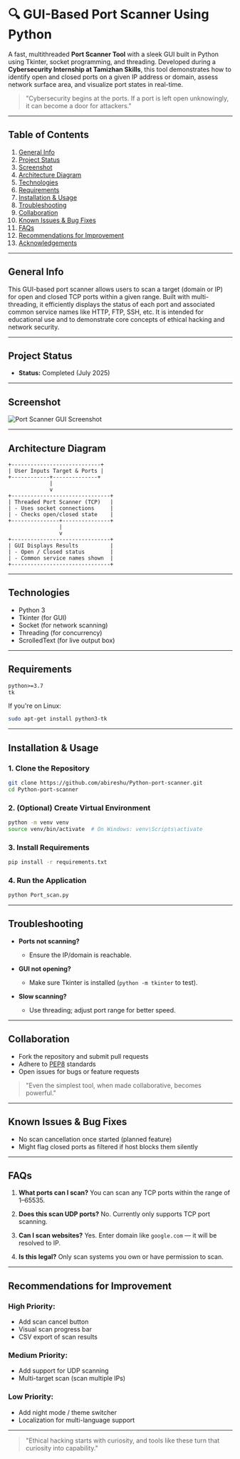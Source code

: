 # 🔍 GUI-Based Port Scanner Using Python

A fast, multithreaded **Port Scanner Tool** with a sleek GUI built in Python using Tkinter, socket programming, and threading. Developed during a **Cybersecurity Internship at Tamizhan Skills**, this tool demonstrates how to identify open and closed ports on a given IP address or domain, assess network surface area, and visualize port states in real-time.

> "Cybersecurity begins at the ports. If a port is left open unknowingly, it can become a door for attackers."

---

## Table of Contents

1. [General Info](#general-info)
2. [Project Status](#project-status)
3. [Screenshot](#screenshot)
4. [Architecture Diagram](#architecture-diagram)
5. [Technologies](#technologies)
6. [Requirements](#requirements)
7. [Installation & Usage](#installation--usage)
8. [Troubleshooting](#troubleshooting)
9. [Collaboration](#collaboration)
10. [Known Issues & Bug Fixes](#known-issues--bug-fixes)
11. [FAQs](#faqs)
12. [Recommendations for Improvement](#recommendations-for-improvement)
13. [Acknowledgements](#acknowledgements)

---

##  General Info

This GUI-based port scanner allows users to scan a target (domain or IP) for open and closed TCP ports within a given range. Built with multi-threading, it efficiently displays the status of each port and associated common service names like HTTP, FTP, SSH, etc. It is intended for educational use and to demonstrate core concepts of ethical hacking and network security.

---

##  Project Status

* **Status:** Completed (July 2025)

---

## Screenshot

![Port Scanner GUI Screenshot](Screenshot.png)

---

## Architecture Diagram

```text
+----------------------------+
| User Inputs Target & Ports |
+------------+--------------+
             |
             v
+-------------------------------+
| Threaded Port Scanner (TCP)   |
| - Uses socket connections     |
| - Checks open/closed state    |
+---------------+---------------+
                |
                v
+-------------------------------+
| GUI Displays Results          |
| - Open / Closed status        |
| - Common service names shown  |
+-------------------------------+
```

---

## Technologies

* Python 3
* Tkinter (for GUI)
* Socket (for network scanning)
* Threading (for concurrency)
* ScrolledText (for live output box)

---

## Requirements

```txt
python>=3.7
tk
```

If you're on Linux:

```bash
sudo apt-get install python3-tk
```

---

##  Installation & Usage

### 1. Clone the Repository

```bash
git clone https://github.com/abireshu/Python-port-scanner.git
cd Python-port-scanner
```

### 2. (Optional) Create Virtual Environment

```bash
python -m venv venv
source venv/bin/activate  # On Windows: venv\Scripts\activate
```

### 3. Install Requirements

```bash
pip install -r requirements.txt
```

### 4. Run the Application

```bash
python Port_scan.py
```

---

## Troubleshooting

* **Ports not scanning?**

  * Ensure the IP/domain is reachable.
* **GUI not opening?**

  * Make sure Tkinter is installed (`python -m tkinter` to test).
* **Slow scanning?**

  * Use threading; adjust port range for better speed.

---

## Collaboration

* Fork the repository and submit pull requests
* Adhere to [PEP8](https://peps.python.org/pep-0008/) standards
* Open issues for bugs or feature requests

> "Even the simplest tool, when made collaborative, becomes powerful."

---

##  Known Issues & Bug Fixes

* No scan cancellation once started (planned feature)
* Might flag closed ports as filtered if host blocks them silently

---

##  FAQs

1. **What ports can I scan?**
   You can scan any TCP ports within the range of 1–65535.

2. **Does this scan UDP ports?**
   No. Currently only supports TCP port scanning.

3. **Can I scan websites?**
   Yes. Enter domain like `google.com` — it will be resolved to IP.

4. **Is this legal?**
   Only scan systems you own or have permission to scan.

---

##  Recommendations for Improvement

### High Priority:

* Add scan cancel button
* Visual scan progress bar
* CSV export of scan results

### Medium Priority:

* Add support for UDP scanning
* Multi-target scan (scan multiple IPs)

### Low Priority:

* Add night mode / theme switcher
* Localization for multi-language support

---

> "Ethical hacking starts with curiosity, and tools like these turn that curiosity into capability."




